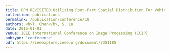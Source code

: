 ```yaml
---
title: DPM REVISITED:Utilizing Root-Part Spatial Distribution For Vehicle Viewpoint Estimation
collection: publications
permalink: /publication/conference/10
authors: <b>T. Chen</b>, S. Lu
date: 2015-01-01
venue: IEEE International Conference on Image Processing (ICIP)
pubtype: 'conference'
pdf: https://ieeexplore.ieee.org/document/7351185
---
```


<!-- paperurl: 'http://academicpages.github.io/files/paper1.pdf'
citation: 'Your Name, You. (2009). &quot;Paper Title Number 1.&quot; <i>Journal 1</i>. 1(1).' -->
<!-- [Download paper here](http://academicpages.github.io/files/paper1.pdf) -->
